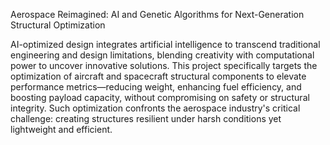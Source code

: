 Aerospace Reimagined: AI and Genetic Algorithms for Next-Generation Structural Optimization

AI-optimized design integrates artificial intelligence to transcend traditional engineering and design limitations, blending creativity with computational power to uncover innovative solutions. This project specifically targets the optimization of aircraft and spacecraft structural components to elevate performance metrics—reducing weight, enhancing fuel efficiency, and boosting payload capacity, without compromising on safety or structural integrity. Such optimization confronts the aerospace industry's critical challenge: creating structures resilient under harsh conditions yet lightweight and efficient. 
